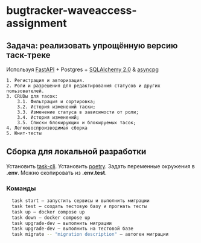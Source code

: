 # bugtracker-waveaccess-assignment

## Задача: реализовать упрощённую версию таск-треке
Используя [FastAPI](https://fastapi.tiangolo.com/) + Postgres + [SQLAlchemy 2.0](https://docs.sqlalchemy.org/en/20/) & [asyncpg](https://github.com/MagicStack/asyncpg)

	1. Регистрация и авторизация.
	2. Роли и разрешения для редактирования статусов и других пользователей.
	3. CRUDы для тасок:
		3.1. Фильтрация и сортировка;
		3.2. История изменений таски;
		3.3. Изменение статуса в зависимости от роли;
		3.4. История изменений;
		3.5. Списки блокирующих и блокируемых тасок;
	4. Легковоспроизводимая сборка
	5. Юнит-тесты

## Сборка для локальной разработки

Установить [task-cli](https://taskfile.dev/installation/).
Установить [poetry](https://python-poetry.org/docs/#installation).
Задать переменные окружения в **.env**. Можно скопировать из **.env.test**.

### Команды

```bash
  task start — запустить сервисы и выполнить миграции
  task test — создать тестовую базу и прогнать тесты 
  task up — docker compose up
  task down — docker compose up
  task upgrade-dev — выполнить миграции
  task upgrade-dev — выполнить на тестовой базе
  task migrate -- "migration description" — автоген миграции
```
